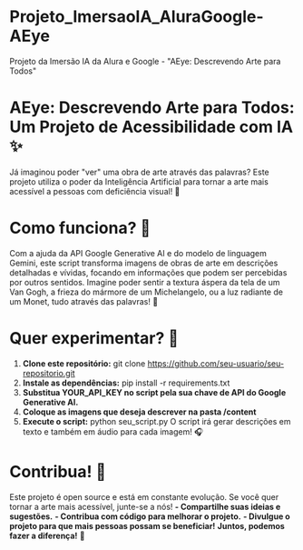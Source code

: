 # Projeto_ImersaoIA_AluraGoogle-AEye
Projeto da Imersão IA da Alura e Google - "AEye: Descrevendo Arte para Todos"

# AEye: Descrevendo Arte para Todos: Um Projeto de Acessibilidade com IA ✨
Já imaginou poder "ver" uma obra de arte através das palavras? Este projeto utiliza o poder da Inteligência Artificial para tornar a arte mais acessível a pessoas com deficiência visual! 🎨

# Como funciona? 🤔
Com a ajuda da API Google Generative AI e do modelo de linguagem Gemini, este script transforma imagens de obras de arte em descrições detalhadas e vívidas, focando em informações que podem ser percebidas por outros sentidos.
Imagine poder sentir a textura áspera da tela de um Van Gogh, a frieza do mármore de um Michelangelo, ou a luz radiante de um Monet, tudo através das palavras! 🤩

# Quer experimentar? 🚀
1. **Clone este repositório:** git clone https://github.com/seu-usuario/seu-repositorio.git
2. **Instale as dependências:** pip install -r requirements.txt
3. **Substitua YOUR_API_KEY no script pela sua chave de API do Google Generative AI.**
4. **Coloque as imagens que deseja descrever na pasta /content**
5. **Execute o script:** python seu_script.py
O script irá gerar descrições em texto e também em áudio para cada imagem! 🎧

# Contribua! 🤝
Este projeto é open source e está em constante evolução. Se você quer tornar a arte mais acessível, junte-se a nós!
**- Compartilhe suas ideias e sugestões.**
**- Contribua com código para melhorar o projeto.**
**- Divulgue o projeto para que mais pessoas possam se beneficiar!**
**Juntos, podemos fazer a diferença!** 🤩
